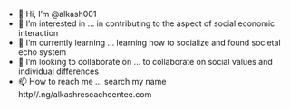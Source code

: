 - 👋 Hi, I’m @alkash001
- 👀 I’m interested in ... in contributing to the aspect of social economic interaction
- 🌱 I’m currently learning ... learning how to socialize and found societal echo system
- 💞️ I’m looking to collaborate on ... to collaborate on social values and individual differences
- 📫 How to reach me ... search my name http//.ng/alkashreseachcentee.com

<!---
alkash001/alkash001 is a ✨ special ✨ repository because its `README.md` (this file) appears on your GitHub profile.
You can click 
